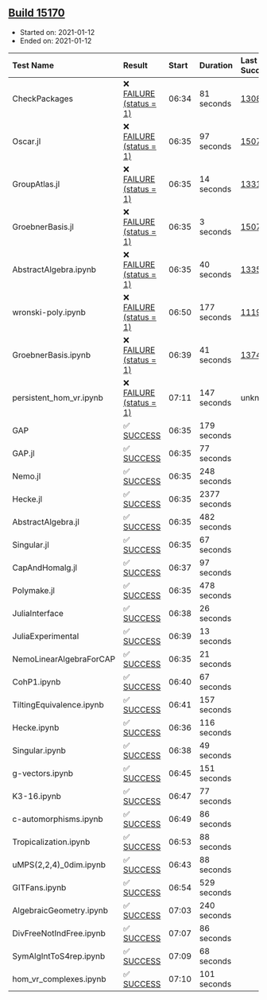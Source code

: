 ## [Build 15170](https://oscarci.mathematik.uni-kl.de/job/oscar/15170/)

* Started on: 2021-01-12
* Ended on: 2021-01-12

| Test Name    | Result | Start | Duration | Last Success | First Failure |
|:-------------|:-------|:------|:---------|:-------------|:--------------|
| CheckPackages | ❌ [FAILURE (status = 1)](https://oscarci.mathematik.uni-kl.de/job/oscar/15170/artifact/logs/build-15170/CheckPackages.log) | 06:34 | 81 seconds | [13085](https://oscarci.mathematik.uni-kl.de/job/oscar/13085/) | [13086](https://oscarci.mathematik.uni-kl.de/job/oscar/13086/) |
| Oscar.jl | ❌ [FAILURE (status = 1)](https://oscarci.mathematik.uni-kl.de/job/oscar/15170/artifact/logs/build-15170/Oscar.jl.log) | 06:35 | 97 seconds | [15079](https://oscarci.mathematik.uni-kl.de/job/oscar/15079/) | [15080](https://oscarci.mathematik.uni-kl.de/job/oscar/15080/) |
| GroupAtlas.jl | ❌ [FAILURE (status = 1)](https://oscarci.mathematik.uni-kl.de/job/oscar/15170/artifact/logs/build-15170/GroupAtlas.jl.log) | 06:35 | 14 seconds | [13311](https://oscarci.mathematik.uni-kl.de/job/oscar/13311/) | [13312](https://oscarci.mathematik.uni-kl.de/job/oscar/13312/) |
| GroebnerBasis.jl | ❌ [FAILURE (status = 1)](https://oscarci.mathematik.uni-kl.de/job/oscar/15170/artifact/logs/build-15170/GroebnerBasis.jl.log) | 06:35 | 3 seconds | [15079](https://oscarci.mathematik.uni-kl.de/job/oscar/15079/) | [15080](https://oscarci.mathematik.uni-kl.de/job/oscar/15080/) |
| AbstractAlgebra.ipynb | ❌ [FAILURE (status = 1)](https://oscarci.mathematik.uni-kl.de/job/oscar/15170/artifact/logs/build-15170/AbstractAlgebra.ipynb.log) | 06:35 | 40 seconds | [13355](https://oscarci.mathematik.uni-kl.de/job/oscar/13355/) | [13356](https://oscarci.mathematik.uni-kl.de/job/oscar/13356/) |
| wronski-poly.ipynb | ❌ [FAILURE (status = 1)](https://oscarci.mathematik.uni-kl.de/job/oscar/15170/artifact/logs/build-15170/wronski-poly.ipynb.log) | 06:50 | 177 seconds | [11192](https://oscarci.mathematik.uni-kl.de/job/oscar/11192/) | [11193](https://oscarci.mathematik.uni-kl.de/job/oscar/11193/) |
| GroebnerBasis.ipynb | ❌ [FAILURE (status = 1)](https://oscarci.mathematik.uni-kl.de/job/oscar/15170/artifact/logs/build-15170/GroebnerBasis.ipynb.log) | 06:39 | 41 seconds | [13748](https://oscarci.mathematik.uni-kl.de/job/oscar/13748/) | [13749](https://oscarci.mathematik.uni-kl.de/job/oscar/13749/) |
| persistent_hom_vr.ipynb | ❌ [FAILURE (status = 1)](https://oscarci.mathematik.uni-kl.de/job/oscar/15170/artifact/logs/build-15170/persistent_hom_vr.ipynb.log) | 07:11 | 147 seconds | unknown | unknown |
| GAP | ✅ [SUCCESS](https://oscarci.mathematik.uni-kl.de/job/oscar/15170/artifact/logs/build-15170/GAP.log) | 06:35 | 179 seconds |  |  |
| GAP.jl | ✅ [SUCCESS](https://oscarci.mathematik.uni-kl.de/job/oscar/15170/artifact/logs/build-15170/GAP.jl.log) | 06:35 | 77 seconds |  |  |
| Nemo.jl | ✅ [SUCCESS](https://oscarci.mathematik.uni-kl.de/job/oscar/15170/artifact/logs/build-15170/Nemo.jl.log) | 06:35 | 248 seconds |  |  |
| Hecke.jl | ✅ [SUCCESS](https://oscarci.mathematik.uni-kl.de/job/oscar/15170/artifact/logs/build-15170/Hecke.jl.log) | 06:35 | 2377 seconds |  |  |
| AbstractAlgebra.jl | ✅ [SUCCESS](https://oscarci.mathematik.uni-kl.de/job/oscar/15170/artifact/logs/build-15170/AbstractAlgebra.jl.log) | 06:35 | 482 seconds |  |  |
| Singular.jl | ✅ [SUCCESS](https://oscarci.mathematik.uni-kl.de/job/oscar/15170/artifact/logs/build-15170/Singular.jl.log) | 06:35 | 67 seconds |  |  |
| CapAndHomalg.jl | ✅ [SUCCESS](https://oscarci.mathematik.uni-kl.de/job/oscar/15170/artifact/logs/build-15170/CapAndHomalg.jl.log) | 06:37 | 97 seconds |  |  |
| Polymake.jl | ✅ [SUCCESS](https://oscarci.mathematik.uni-kl.de/job/oscar/15170/artifact/logs/build-15170/Polymake.jl.log) | 06:35 | 478 seconds |  |  |
| JuliaInterface | ✅ [SUCCESS](https://oscarci.mathematik.uni-kl.de/job/oscar/15170/artifact/logs/build-15170/JuliaInterface.log) | 06:38 | 26 seconds |  |  |
| JuliaExperimental | ✅ [SUCCESS](https://oscarci.mathematik.uni-kl.de/job/oscar/15170/artifact/logs/build-15170/JuliaExperimental.log) | 06:39 | 13 seconds |  |  |
| NemoLinearAlgebraForCAP | ✅ [SUCCESS](https://oscarci.mathematik.uni-kl.de/job/oscar/15170/artifact/logs/build-15170/NemoLinearAlgebraForCAP.log) | 06:35 | 21 seconds |  |  |
| CohP1.ipynb | ✅ [SUCCESS](https://oscarci.mathematik.uni-kl.de/job/oscar/15170/artifact/logs/build-15170/CohP1.ipynb.log) | 06:40 | 67 seconds |  |  |
| TiltingEquivalence.ipynb | ✅ [SUCCESS](https://oscarci.mathematik.uni-kl.de/job/oscar/15170/artifact/logs/build-15170/TiltingEquivalence.ipynb.log) | 06:41 | 157 seconds |  |  |
| Hecke.ipynb | ✅ [SUCCESS](https://oscarci.mathematik.uni-kl.de/job/oscar/15170/artifact/logs/build-15170/Hecke.ipynb.log) | 06:36 | 116 seconds |  |  |
| Singular.ipynb | ✅ [SUCCESS](https://oscarci.mathematik.uni-kl.de/job/oscar/15170/artifact/logs/build-15170/Singular.ipynb.log) | 06:38 | 49 seconds |  |  |
| g-vectors.ipynb | ✅ [SUCCESS](https://oscarci.mathematik.uni-kl.de/job/oscar/15170/artifact/logs/build-15170/g-vectors.ipynb.log) | 06:45 | 151 seconds |  |  |
| K3-16.ipynb | ✅ [SUCCESS](https://oscarci.mathematik.uni-kl.de/job/oscar/15170/artifact/logs/build-15170/K3-16.ipynb.log) | 06:47 | 77 seconds |  |  |
| c-automorphisms.ipynb | ✅ [SUCCESS](https://oscarci.mathematik.uni-kl.de/job/oscar/15170/artifact/logs/build-15170/c-automorphisms.ipynb.log) | 06:49 | 86 seconds |  |  |
| Tropicalization.ipynb | ✅ [SUCCESS](https://oscarci.mathematik.uni-kl.de/job/oscar/15170/artifact/logs/build-15170/Tropicalization.ipynb.log) | 06:53 | 88 seconds |  |  |
| uMPS(2,2,4)_0dim.ipynb | ✅ [SUCCESS](https://oscarci.mathematik.uni-kl.de/job/oscar/15170/artifact/logs/build-15170/uMPS-2-2-4-_0dim.ipynb.log) | 06:43 | 88 seconds |  |  |
| GITFans.ipynb | ✅ [SUCCESS](https://oscarci.mathematik.uni-kl.de/job/oscar/15170/artifact/logs/build-15170/GITFans.ipynb.log) | 06:54 | 529 seconds |  |  |
| AlgebraicGeometry.ipynb | ✅ [SUCCESS](https://oscarci.mathematik.uni-kl.de/job/oscar/15170/artifact/logs/build-15170/AlgebraicGeometry.ipynb.log) | 07:03 | 240 seconds |  |  |
| DivFreeNotIndFree.ipynb | ✅ [SUCCESS](https://oscarci.mathematik.uni-kl.de/job/oscar/15170/artifact/logs/build-15170/DivFreeNotIndFree.ipynb.log) | 07:07 | 86 seconds |  |  |
| SymAlgIntToS4rep.ipynb | ✅ [SUCCESS](https://oscarci.mathematik.uni-kl.de/job/oscar/15170/artifact/logs/build-15170/SymAlgIntToS4rep.ipynb.log) | 07:09 | 68 seconds |  |  |
| hom_vr_complexes.ipynb | ✅ [SUCCESS](https://oscarci.mathematik.uni-kl.de/job/oscar/15170/artifact/logs/build-15170/hom_vr_complexes.ipynb.log) | 07:10 | 101 seconds |  |  |
